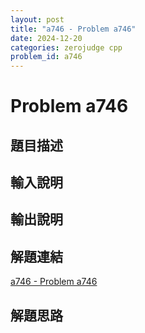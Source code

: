 ```yaml
---
layout: post
title: "a746 - Problem a746"
date: 2024-12-20
categories: zerojudge cpp
problem_id: a746
---
```


# Problem a746

## 題目描述



## 輸入說明



## 輸出說明



## 解題連結

[a746 - Problem a746](https://zerojudge.tw/ShowProblem?problemid=a746)

## 解題思路

